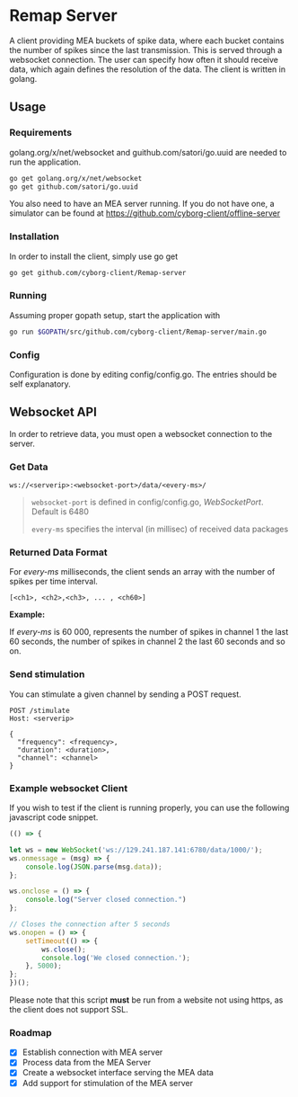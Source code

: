 # Remap Server

A client providing MEA buckets of spike data, where each bucket contains the number of spikes since the last transmission. This is served through a websocket connection. The user can specify how often it should receive data, which again defines the resolution of the data. The client is written in golang.

## Usage
### Requirements
golang.org/x/net/websocket and guithub.com/satori/go.uuid are needed to run the application.
```bash
go get golang.org/x/net/websocket
go get github.com/satori/go.uuid
```

You also need to have an MEA server running. If you do not have one, a simulator can be found at https://github.com/cyborg-client/offline-server

### Installation
In order to install the client, simply use go get
```bash
go get github.com/cyborg-client/Remap-server
```

### Running
Assuming proper gopath setup, start the application with
```bash
go run $GOPATH/src/github.com/cyborg-client/Remap-server/main.go
```

### Config

Configuration is done by editing config/config.go. The entries should be self explanatory.

## Websocket API
In order to retrieve data, you must open a websocket connection to the server.
### Get Data
```HTTP
ws://<serverip>:<websocket-port>/data/<every-ms>/
```

> `websocket-port` is defined in config/config.go, *WebSocketPort*. Default is 6480
>
> `every-ms` specifies the interval (in millisec) of received data packages

### Returned Data Format
For *every-ms* milliseconds, the client sends an array with the number of spikes per time interval.
```
[<ch1>, <ch2>,<ch3>, ... , <ch60>]
```
**Example:**

If *every-ms* is 60 000, <ch1> represents the number of spikes in channel 1 the last 60 seconds, <ch2> the number of spikes in channel 2 the last 60 seconds and so on.

### Send stimulation

You can stimulate a given channel by sending a POST request.
```HTTP
POST /stimulate
Host: <serverip>

{
  "frequency": <frequency>,
  "duration": <duration>,
  "channel": <channel>
}
```

### Example websocket Client

If you wish to test if the client is running properly, you can use the following javascript code snippet.

```javascript
(() => {

let ws = new WebSocket('ws://129.241.187.141:6780/data/1000/');
ws.onmessage = (msg) => {
    console.log(JSON.parse(msg.data));
};

ws.onclose = () => {
    console.log("Server closed connection.")
};

// Closes the connection after 5 seconds
ws.onopen = () => {
    setTimeout(() => {
        ws.close();
        console.log('We closed connection.');
    }, 5000);
};
})();
```
Please note that this script **must** be run from a website not using https, as the client does not support SSL.

### Roadmap
- [x] Establish connection with MEA server
- [x] Process data from the MEA Server
- [x] Create a websocket interface serving the MEA data
- [x] Add support for stimulation of the MEA server
